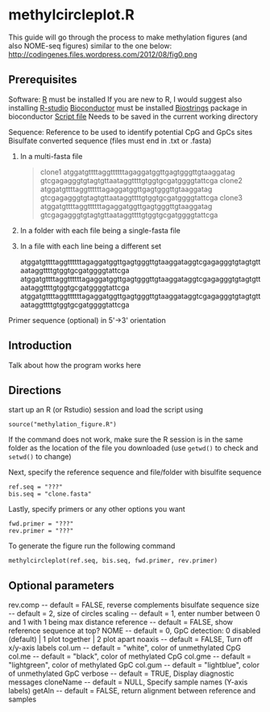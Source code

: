 methylcircleplot.R
======================

This guide will go through the process to make methylation figures (and also NOME-seq figures) similar to the one below:
http://codingenes.files.wordpress.com/2012/08/fig0.png

Prerequisites
-------------
Software:
[R](http://www.r-project.org/) must be installed
  If you are new to R, I would suggest also installing [R-studio](http://www.rstudio.com/)
[Bioconductor](http://bioconductor.org/install/) must be installed
[Biostrings](http://bioconductor.org/packages/release/bioc/html/Biostrings.html) package in bioconductor
[Script file](https://raw.github.com/ying-w/bioinformatics-figures/methylcircleplot/master/methylcircleplot.R) Needs to be saved in the current working directory

Sequence:
Reference to be used to identify potential CpG and GpCs sites
Bisulfate converted sequence (files must end in .txt or .fasta)
1. In a multi-fasta file  

	>clone1
	atggatgttttaggttttttagaggatggttgagtgggttgtaaggatag
	gtcgagagggtgtagtgttaataggttttgtggtgcgatggggtattcga
	>clone2
	atggatgttttaggttttttagaggatggttgagtgggttgtaaggatag
	gtcgagagggtgtagtgttaataggttttgtggtgcgatggggtattcga
	>clone3
	atggatgttttaggttttttagaggatggttgagtgggttgtaaggatag
	gtcgagagggtgtagtgttaataggttttgtggtgcgatggggtattcga
	
2. In a folder with each file being a single-fasta file
3. In a file with each line being a different set

	atggatgttttaggttttttagaggatggttgagtgggttgtaaggataggtcgagagggtgtagtgttaataggttttgtggtgcgatggggtattcga
	atggatgttttaggttttttagaggatggttgagtgggttgtaaggataggtcgagagggtgtagtgttaataggttttgtggtgcgatggggtattcga
	atggatgttttaggttttttagaggatggttgagtgggttgtaaggataggtcgagagggtgtagtgttaataggttttgtggtgcgatggggtattcga

Primer sequence (optional) in 5'->3' orientation

Introduction
------------
Talk about how the program works here

Directions
----------
start up an R (or Rstudio) session and load the script using 

	source("methylation_figure.R") 

If the command does not work, make sure the R session is in the same folder as the location of the file you downloaded (use `getwd()` to check and `setwd()` to change)

Next, specify the reference sequence and file/folder with bisulfite sequence

	ref.seq = "???"
	bis.seq = "clone.fasta"

Lastly, specify primers or any other options you want

	fwd.primer = "???"
	rev.primer = "???"
	
To generate the figure run the following command

	methylcircleplot(ref.seq, bis.seq, fwd.primer, rev.primer)
	
Optional parameters
-------------------
rev.comp -- default = FALSE, reverse complements bisulfate sequence
size -- default = 2, size of circles
scaling -- default = 1, enter number between 0 and 1 with 1 being max distance
reference -- default = FALSE, show reference sequence at top?
NOME -- default = 0, GpC detection: 0 disabled (default) | 1 plot together | 2 plot apart
noaxis -- default = FALSE, Turn off x/y-axis labels
col.um -- default = "white", color of unmethylated CpG
col.me -- default = "black", color of methylated CpG
col.gme -- default = "lightgreen", color of methylated GpC
col.gum -- default = "lightblue", color of unmethylated GpC
verbose -- default = TRUE, Display diagnostic messages
cloneName -- default = NULL, Specify sample names (Y-axis labels)
getAln -- default = FALSE, return alignment between reference and samples

